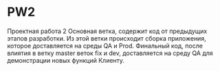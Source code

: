# PW2
Проектная работа 2
Основная ветка, содержит код от предыдущих этапов разработки. Из этой ветки происходит сборка приложения, которое доставляется на среды QA и Prod. Финальный код, после влиятия в ветку master веток fix и dev, доставляется на среду QA для демонстрации новых функций Клиенту.
